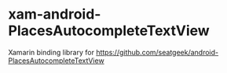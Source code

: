 # xam-android-PlacesAutocompleteTextView
Xamarin binding library for https://github.com/seatgeek/android-PlacesAutocompleteTextView
